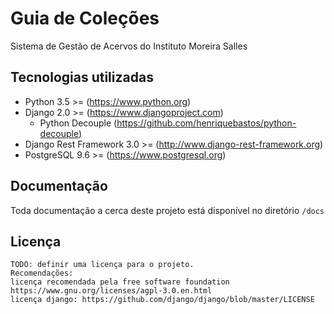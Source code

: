 # Guia de Coleções

Sistema de Gestão de Acervos do Instituto Moreira Salles

## Tecnologias utilizadas
* Python 3.5 >= (https://www.python.org)
* Django 2.0 >= (https://www.djangoproject.com)
  * Python Decouple (https://github.com/henriquebastos/python-decouple)
* Django Rest Framework 3.0 >= (http://www.django-rest-framework.org)
* PostgreSQL 9.6 >= (https://www.postgresql.org)

## Documentação

Toda documentação a cerca deste projeto está disponível no diretório ```/docs```

## Licença

```
TODO: definir uma licença para o projeto.
Recomendações:
licença recomendada pela free software foundation https://www.gnu.org/licenses/agpl-3.0.en.html
licença django: https://github.com/django/django/blob/master/LICENSE
```
